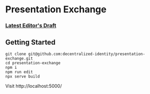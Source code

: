 # Presentation Exchange

### [Latest Editor's Draft](https://identity.foundation/presentation-exchange/)

## Getting Started

```
git clone git@github.com:decentralized-identity/presentation-exchange.git
cd presentation-exchange
npm i
npm run edit
npx serve build
```

Visit http://localhost:5000/

